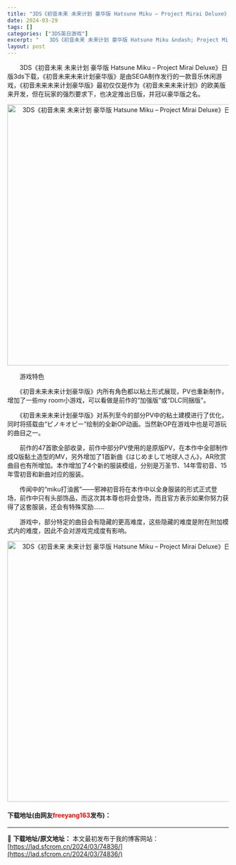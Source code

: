 ```yaml
---
title: "3DS《初音未来 未来计划 豪华版 Hatsune Miku – Project Mirai Deluxe》日版3ds下载"
date: 2024-03-29
tags: []
categories: ["3DS英日游戏"]
excerpt: "　　3DS《初音未来 未来计划 豪华版 Hatsune Miku &ndash; Project Mirai Deluxe》日版3ds下载，《初音未来未来计划豪华版》是由SEGA制作发行的一款音乐休闲游戏，《初音未来未来计划豪华版》最初仅仅是作为《初音未来未来计划》的欧美版来开发，但在玩家的强烈要求&hellip;"
layout: post
---
```


 <p>　　3DS《初音未来 未来计划 豪华版 Hatsune Miku &ndash; Project Mirai Deluxe》日版3ds下载，《初音未来未来计划豪华版》是由SEGA制作发行的一款音乐休闲游戏，《初音未来未来计划豪华版》最初仅仅是作为《初音未来未来计划》的欧美版来开发，但在玩家的强烈要求下，也决定推出日版，并冠以豪华版之名。</p> <p align="center"><img align="" border="0" src="https://lad.sfcrom.cn/wp-content/uploads/2024/03/20240329_66062e2972354.png" width="593" alt="3DS《初音未来 未来计划 豪华版 Hatsune Miku – Project Mirai Deluxe》日版3ds下载" /></p> <p>　　游戏特色</p> <p>　　《初音未来未来计划豪华版》内所有角色都以粘土形式展现，PV也重新制作，增加了一些my room小游戏，可以看做是前作的&ldquo;加强版&rdquo;或&ldquo;DLC同捆版&rdquo;。</p> <p>　　《初音未来未来计划豪华版》对系列至今的部分PV中的粘土建模进行了优化，同时将搭载由&ldquo;ピノキオピー&rdquo;绘制的全新OP动画。当然新OP在游戏中也是可游玩的曲目之一。</p> <p>　　前作的47首歌全部收录，前作中部分PV使用的是原版PV，在本作中全部制作成Q版黏土造型的MV，另外增加了1首新曲《はじめまして地球人さん》，AR欣赏曲目也有所增加。本作增加了4个新的服装模组，分别是万圣节、14年雪初音、15年雪初音和新曲对应的服装。</p> <p>　　传闻中的&ldquo;miku打油酱&rdquo;&mdash;&mdash;邪神初音将在本作中以全身服装的形式正式登场，前作中只有头部饰品，而这次其本尊也将会登场，而且官方表示如果你努力获得了这套服装，还会有特殊奖励&hellip;&hellip;</p> <p>　　游戏中，部分特定的曲目会有隐藏的更高难度，这些隐藏的难度是附在附加模式内的难度，因此不会对游戏完成度有影响。</p> <p align="center"><img align="" border="0" src="https://lad.sfcrom.cn/wp-content/uploads/2024/03/20240329_66062e2ac529a.png" width="592" alt="3DS《初音未来 未来计划 豪华版 Hatsune Miku – Project Mirai Deluxe》日版3ds下载" /></p> <p><h4>下载地址(由网友<font color="red">freeyang163</font>发布)：</h4></p> 

---
📖 **下载地址/原文地址：** 本文最初发布于我的博客网站：[https://lad.sfcrom.cn/2024/03/74836/](https://lad.sfcrom.cn/2024/03/74836/)

